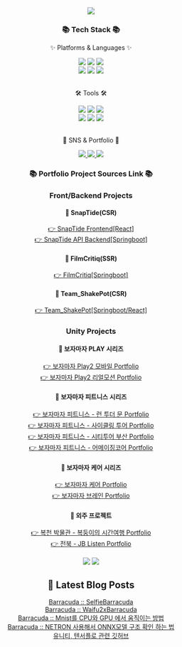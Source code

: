 <div align=center>
<img src="https://capsule-render.vercel.app/api?type=waving&color=auto&height=200&section=header&text=One%20Code%20at%20a%20Time,%20One%20Step%20Forward&fontSize=40" />	
</div>
</div>
<div align=center>
<h3>📚 Tech Stack 📚</h3>
<p>✨ Platforms & Languages ✨</p>
</div>
<div align="center">
<img src="https://img.shields.io/badge/HTML5-E34F26?style=flat&logo=HTML5&logoColor=white" />
<img src="https://img.shields.io/badge/CSS3-1572B6?style=flat&logo=CSS3&logoColor=white" />
<img src="https://img.shields.io/badge/JavaScript-F7DF1E?style=flat&logo=JavaScript&logoColor=white" /><br>
<img src="https://img.shields.io/badge/Python-006699?style=flat&logo=python&logoColor=white" />
<img src="https://img.shields.io/badge/Spring%20Boot-6DB33F?style=flat&logo=springboot&logoColor=white" />
<img src="https://img.shields.io/badge/React-61DAFB?style=flat&logo=react&logoColor=white" />
<br>
<div align=center>
<br>
<p>🛠 Tools 🛠</p>
</div>
<div align=center>
<img src="https://img.shields.io/badge/GitHub-8A2BE2?style=flat&logo=GitHub&logoColor=white" />
<img src="https://img.shields.io/badge/Unity%203D-181717?style=flat&logo=unity&logoColor=white" />
<img src="https://img.shields.io/badge/Visual%20Studio%20Code-007ACC?style=flat&logo=VisualStudioCode&logoColor=white" /><br>
<img src="https://img.shields.io/badge/IntelliJ-ED2761?style=flat&logo=intellijidea&logoColor=white" />
<img src="https://img.shields.io/badge/Rider-7360F2?style=flat&logo=rider&logoColor=white" />
<img src="https://img.shields.io/badge/Pycharm-13C100?style=flat&logo=pycharm&logoColor=white" /><br>

</div>
<br>
<div align=center>
<p>🎨 SNS & Portfolio 🎨</p>
</div>
<div align=center>
<a href="https://github.com/JISUSAMA/JISUSAMA/blob/main/%ED%8F%AC%ED%8A%B8%ED%8F%B4%EB%A6%AC%EC%98%A4-%EB%B0%95%EC%A7%80%EC%88%98.pdf">
    <img src="https://img.shields.io/badge/Portfolio-FF3633?style=flat&logo=Micro.blog&logoColor=white" />
</a>
<a href="https://j2su0218.tistory.com">
    <img src="https://img.shields.io/badge/Blog-FF9800?style=flat&logo=Blogger&logoColor=white" />
</a>
<a href="mailto:admin@j2su0218@gmail.com">
    <img src="https://img.shields.io/badge/Mail-30B980?style=flat&logo=Gmail&logoColor=white" />
</a>
<br>
</div>
<div align=center>
<h3>📚 Portfolio Project Sources Link 📚</h3>
<h3>Front/Backend Projects</h3>
<h4>📁 SnapTide(CSR)</h4>
<a href="https://github.com/JISUSAMA/SnapTide">
  👉 SnapTide Frontend[React]
</a><br>
<a href="https://github.com/JISUSAMA/SnapTideAPI">
  👉 SnapTide API Backend[Springboot]
</a>
<h4>📁 FilmCritiq(SSR)</h4>
<a href="https://github.com/JISUSAMA/FilmCritiq">
  👉 FilmCritiq[Springboot]
</a><br>
<h4>📁 Team_ShakePot(CSR)</h4>
<a href="https://github.com/JISUSAMA/Team_ShakePot">
  👉 Team_ShakePot[Springboot/React]
</a>
<h3>Unity Projects</h3>
<h4>📁 보자마자 PLAY 시리즈</h4>
<a href="https://github.com/JISUSAMA/BojamajaPlay2_mobile">
  👉 보자마자 Play2 모바일 Portfolio
</a><br>
<a href="https://github.com/JISUSAMA/BojamajaPlay2_realmotion">
  👉 보자마자 Play2 리얼모션 Portfolio
</a>
<h4>📁 보자마자 피트니스 시리즈</h4>
<a href="https://github.com/JISUSAMA/BMF-Run.to.the.Moon">
  👉 보자마자 피트니스 - 런 투더 문 Portfolio
</a><br>
<a href="https://github.com/JISUSAMA/BMF-CyclingTour">
  👉 보자마자 피트니스 - 사이클링 투어 Portfolio
</a><br>
<a href="https://github.com/JISUSAMA/BMF-CityTourBusan">
  👉 보자마자 피트니스 - 시티투어 부산 Portfolio
</a><br>
<a href="https://github.com/JISUSAMA/BMF-AmazingCore">
  👉 보자마자 피트니스 - 어메이징코어 Portfolio
</a>
<h4>📁 보자마자 케어 시리즈</h4>
<a href="https://github.com/JISUSAMA/BMF-BojamajaCare">
  👉 보자마자 케어 Portfolio
</a><br>
<a href="https://github.com/JISUSAMA/BMF-BojamajaBrain">
  👉 보자마자 브레인 Portfolio
</a><br>
<h4>📁 외주 프로젝트</h4>
<a href="https://github.com/JISUSAMA/Bokcheon-dong">
  👉 복천 박물관 - 복둥이의 시간여행 Portfolio
</a><br>
<a href="https://github.com/JISUSAMA/JBListen">
  👉 전북 - JB Listen Portfolio
</a><br>
</div>

<div align=center>
<br>
<img src="https://github-readme-stats.vercel.app/api/top-langs/?username=JISUSAMA&layout=compact">
<img src="https://github-readme-stats.vercel.app/api?username=JISUSAMA&show_icons=true">

## 📕 Latest Blog Posts

<a href=https://j2su0218.tistory.com/1494>Barracuda :: SelfieBarracuda</a></br><a href=https://j2su0218.tistory.com/1492>Barracuda :: Waifu2xBarracuda</a></br><a href=https://j2su0218.tistory.com/1491>Barracuda :: Mnist를 CPU와 GPU 에서 움직이는 방법</a></br><a href=https://j2su0218.tistory.com/1490>Barracuda :: NETRON 사용해서 ONNX모델 구조 확인 하는 법</a></br><a href=https://j2su0218.tistory.com/1489>유니티, 텐서플로 관련 깃허브</a></br>
